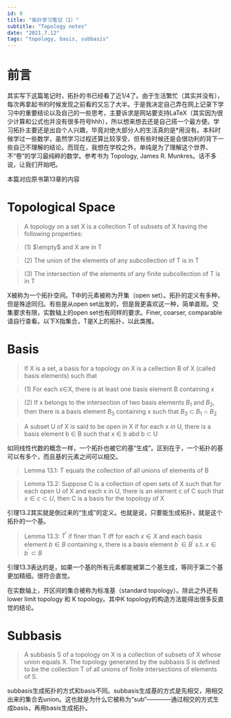 ```yaml
---
id: 0
title: "拓扑学习笔记（1）"
subtitle: "Topology notes"
date: "2021.7.12"
tags: "topology, basis, subbasis"
---
```




# 前言

其实写下这篇笔记时，拓扑的书已经看了近1/4了。由于生活繁忙（其实并没有），每次再拿起书的时候发现之前看的又忘了大半。于是我决定自己弄在网上记录下学习中的重要结论以及自己的一些思考，主要诉求是网站要支持LaTeX（其实因为很少计算和公式也并没有很多符号hhh），所以想来想去还是自己搭一个最方便。学习拓扑主要还是出自个人兴趣，毕竟对绝大部分人的生活真的是*用没有。本科时候学过一些数学，虽然学习过程还算比较享受，但有些时候还是会很功利的背下一些自己不理解的结论。而现在，我想在学校之外，单纯是为了理解这个世界、不“卷”的学习最纯粹的数学。参考书为 Topology, James R. Munkres。话不多说，让我们开始吧。

本篇对应原书第13章的内容

# Topological Space

> A topology on a set X is a collection T of subsets of X having the following properties:

>(1) $`\empty`$ and X are in T

>(2) The union of the elements of any subcollection of T is in T

>(3) The intersection of the elements of any finite subcollection of T is in T

X被称为一个拓扑空间。T中的元素被称为开集（open set）。拓扑的定义有多种，但是殊途同归。有些是从open set出发的，但是我更喜欢这一种，简单直观。交集要求有限，实数轴上的open set也有同样的要求。Finer, coarser, comparable请自行查看。以下X指集合，T是X上的拓扑，以此类推。

# Basis
> If X is a set, a basis for a topology on X is a cellection B of X (called basis elements) such that

>(1) For each x$`\in`$X, there is at least one basis element B containing x

>(2) If x belongs to the intersection of two basis elements $`B_1`$ and $`B_2`$, then there is a basis element $`B_3`$ containing x such that $`B_3`$ $`\subset`$ $`B_1`$ $`\cap`$ $`B_2`$

>A subset U of X is said to be open in X if for each x $`in`$ U, there is a basis element b $`\in`$ B such that x $`\in`$ b abd b $`\subset`$ U

如同线性代数的概念一样，一个拓扑也被它的基“生成”。区别在于，一个拓扑的基可以有多个，而且基的元素之间可以相交。

> Lemma 13.1: 
> T equals the collection of all unions of elements of B

> Lemma 13.2: 
> Suppose C is a collection of open sets of X such that for each open U of X and each x in U, there is an element c of C such that $`x \in c \subset U`$, then C is a basis for the topology of X

引理13.2其实就是倒过来的“生成”的定义。也就是说，只要能生成拓扑，就是这个拓扑的一个基。

> Lemma 13.3: 
> $`T^{\prime}`$ if finer than T iff for each $`x \in X`$ and each basis element $`b \in B`$ containing x, there is a basis element $`b^{\prime} \in B^{\prime}`$ s.t. $`x \in b^{\prime} \subset B`$  

引理13.3表达的是，如果一个基的所有元素都能被第二个基生成，等同于第二个基更加精细。很符合直觉。

在实数轴上，开区间的集合被称为标准基（standard topology）。除此之外还有lower limit topology 和 K topology。其中K topology的构造方法能得出很多反直觉的结论。

# Subbasis
> A subbasis S of a topology on X is a collection of subsets of X whose union equals X. The topology generated by the subbasis S is defined to be the collection T of all unions of finite intersections of elements of S. 

subbasis生成拓扑的方式和basis不同。subbasis生成基的方式是先相交，用相交出来的集合去union。这也就是为什么它被称为“sub”————通过相交的方式生成basis，再用basis生成拓扑。